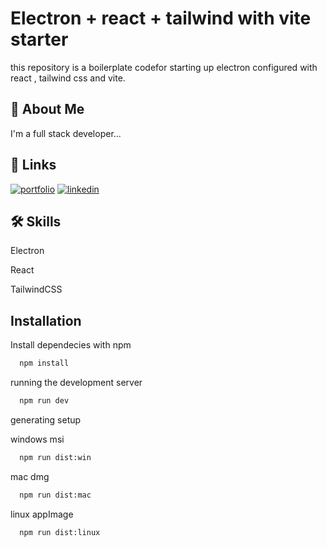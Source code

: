 
# Electron + react + tailwind with vite starter

this repository is a boilerplate codefor starting up electron configured with react , tailwind css and vite.



## 🚀 About Me
I'm a full stack developer...


## 🔗 Links
[![portfolio](https://img.shields.io/badge/my_portfolio-000?style=for-the-badge&logo=ko-fi&logoColor=white)](https://code-with-godie.vercel.app)
[![linkedin](https://img.shields.io/badge/linkedin-0A66C2?style=for-the-badge&logo=linkedin&logoColor=white)](https://www.linkedin.com/in/code-with-godie)



## 🛠 Skills
Electron

React

TailwindCSS



## Installation

Install dependecies with npm

```bash
  npm install 
```
running the development server
```bash
  npm run dev
```

generating setup

windows msi
```bash
  npm run dist:win
```
mac dmg
```bash
  npm run dist:mac
```
linux appImage
```bash
  npm run dist:linux
```
